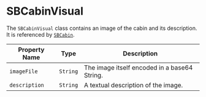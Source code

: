 # SBCabinVisual

The `SBCabinVisual` class contains an image of the cabin and its description. It is referenced by [`SBCabin`](object-model/sbcabin).

| **Property Name** | **Type** | **Description** |
| ---| ---| --- |
| `imageFile` | `String` | The image itself encoded in a base64 String. |
| `description` | `String` | A textual description of the image. |
